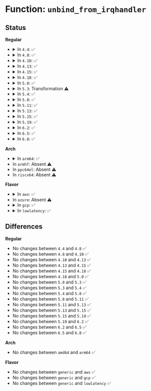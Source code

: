 # Function: <code>unbind_from_irqhandler</code>

## Status
<b>Regular</b>
<ul>
<li>
<details>
<summary>In <code>4.4</code>: ✅</summary>

```c
void unbind_from_irqhandler(unsigned int irq, void *dev_id);
```

**Collision:** Unique Global

**Inline:** No

**Transformation:** False

**Instances:**

```
In drivers/xen/events/events_base.c (ffffffff814c8bc0)
Location: drivers/xen/events/events_base.c:1106
Inline: False
Direct callers:
  - arch/x86/xen/smp.c:xen_smp_intr_free
  - arch/x86/xen/smp.c:xen_smp_intr_free
  - arch/x86/xen/smp.c:xen_smp_intr_free
  - arch/x86/xen/smp.c:xen_smp_intr_free
  - arch/x86/xen/smp.c:xen_smp_intr_free
  - arch/x86/xen/smp.c:xen_smp_intr_free
  - arch/x86/xen/spinlock.c:xen_uninit_lock_cpu
  - drivers/xen/xenbus/xenbus_comms.c:xb_deinit_comms
  - drivers/xen/pcpu.c:xen_pcpu_init
  - drivers/tty/hvc/hvc_xen.c:xencons_disconnect_backend
  - drivers/tty/hvc/hvc_xen.c:xen_hvc_init
  - drivers/block/xen-blkfront.c:blkif_free
  - drivers/net/xen-netfront.c:talk_to_netback
```
**Symbols:**

```
ffffffff814c8bc0-ffffffff814c8c12: unbind_from_irqhandler (STB_GLOBAL)
```
</details>
</li>
<li>
<details>
<summary>In <code>4.8</code>: ✅</summary>

```c
void unbind_from_irqhandler(unsigned int irq, void *dev_id);
```

**Collision:** Unique Global

**Inline:** No

**Transformation:** False

**Instances:**

```
In drivers/xen/events/events_base.c (ffffffff815196e0)
Location: drivers/xen/events/events_base.c:1117
Inline: False
Direct callers:
  - arch/x86/xen/smp.c:xen_smp_intr_free
  - arch/x86/xen/smp.c:xen_smp_intr_free
  - arch/x86/xen/smp.c:xen_smp_intr_free
  - arch/x86/xen/smp.c:xen_smp_intr_free
  - arch/x86/xen/smp.c:xen_smp_intr_free
  - arch/x86/xen/smp.c:xen_smp_intr_free
  - arch/x86/xen/spinlock.c:xen_uninit_lock_cpu
  - drivers/xen/xenbus/xenbus_comms.c:xb_deinit_comms
  - drivers/xen/pcpu.c:xen_pcpu_init
  - drivers/tty/hvc/hvc_xen.c:xen_hvc_init
  - drivers/tty/hvc/hvc_xen.c:xencons_disconnect_backend
  - drivers/block/xen-blkfront.c:blkif_free_ring
  - drivers/net/xen-netfront.c:talk_to_netback
```
**Symbols:**

```
ffffffff815196e0-ffffffff81519732: unbind_from_irqhandler (STB_GLOBAL)
```
</details>
</li>
<li>
<details>
<summary>In <code>4.10</code>: ✅</summary>

```c
void unbind_from_irqhandler(unsigned int irq, void *dev_id);
```

**Collision:** Unique Global

**Inline:** No

**Transformation:** False

**Instances:**

```
In drivers/xen/events/events_base.c (ffffffff81545bb0)
Location: drivers/xen/events/events_base.c:1116
Inline: False
Direct callers:
  - arch/x86/xen/smp.c:xen_smp_intr_free
  - arch/x86/xen/smp.c:xen_smp_intr_free
  - arch/x86/xen/smp.c:xen_smp_intr_free
  - arch/x86/xen/smp.c:xen_smp_intr_free
  - arch/x86/xen/smp.c:xen_smp_intr_free
  - arch/x86/xen/smp.c:xen_smp_intr_free
  - arch/x86/xen/spinlock.c:xen_uninit_lock_cpu
  - drivers/xen/xenbus/xenbus_comms.c:xb_deinit_comms
  - drivers/xen/pcpu.c:xen_pcpu_init
  - drivers/tty/hvc/hvc_xen.c:xen_hvc_init
  - drivers/tty/hvc/hvc_xen.c:xencons_disconnect_backend
  - drivers/block/xen-blkfront.c:blkif_free_ring
  - drivers/net/xen-netfront.c:xennet_connect
```
**Symbols:**

```
ffffffff81545bb0-ffffffff81545c02: unbind_from_irqhandler (STB_GLOBAL)
```
</details>
</li>
<li>
<details>
<summary>In <code>4.13</code>: ✅</summary>

```c
void unbind_from_irqhandler(unsigned int irq, void *dev_id);
```

**Collision:** Unique Global

**Inline:** No

**Transformation:** False

**Instances:**

```
In drivers/xen/events/events_base.c (ffffffff81559a10)
Location: drivers/xen/events/events_base.c:1108
Inline: False
Direct callers:
  - arch/x86/xen/time.c:xen_setup_timer
  - arch/x86/xen/smp.c:xen_smp_intr_free
  - arch/x86/xen/smp.c:xen_smp_intr_free
  - arch/x86/xen/smp.c:xen_smp_intr_free
  - arch/x86/xen/smp.c:xen_smp_intr_free
  - arch/x86/xen/smp_pv.c:xen_smp_intr_free_pv
  - arch/x86/xen/smp_pv.c:xen_smp_intr_free_pv
  - arch/x86/xen/spinlock.c:xen_uninit_lock_cpu
  - drivers/xen/xenbus/xenbus_comms.c:xb_deinit_comms
  - drivers/xen/pcpu.c:xen_pcpu_init
  - drivers/tty/hvc/hvc_xen.c:xen_hvc_init
  - drivers/tty/hvc/hvc_xen.c:xencons_disconnect_backend
  - drivers/block/xen-blkfront.c:blkif_free
  - drivers/net/xen-netfront.c:talk_to_netback
```
**Symbols:**

```
ffffffff81559a10-ffffffff81559a53: unbind_from_irqhandler (STB_GLOBAL)
```
</details>
</li>
<li>
<details>
<summary>In <code>4.15</code>: ✅</summary>

```c
void unbind_from_irqhandler(unsigned int irq, void *dev_id);
```

**Collision:** Unique Global

**Inline:** No

**Transformation:** False

**Instances:**

```
In drivers/xen/events/events_base.c (ffffffff815bde60)
Location: drivers/xen/events/events_base.c:1108
Inline: False
Direct callers:
  - arch/x86/xen/time.c:xen_setup_timer
  - arch/x86/xen/smp.c:xen_smp_intr_free
  - arch/x86/xen/smp.c:xen_smp_intr_free
  - arch/x86/xen/smp.c:xen_smp_intr_free
  - arch/x86/xen/smp.c:xen_smp_intr_free
  - arch/x86/xen/smp_pv.c:xen_smp_intr_free_pv
  - arch/x86/xen/smp_pv.c:xen_smp_intr_free_pv
  - arch/x86/xen/spinlock.c:xen_uninit_lock_cpu
  - drivers/xen/xenbus/xenbus_comms.c:xb_deinit_comms
  - drivers/xen/pcpu.c:xen_pcpu_init
  - drivers/tty/hvc/hvc_xen.c:xen_hvc_init
  - drivers/tty/hvc/hvc_xen.c:xencons_disconnect_backend
  - drivers/block/xen-blkfront.c:blkif_free
  - drivers/net/xen-netfront.c:talk_to_netback
```
**Symbols:**

```
ffffffff815bde60-ffffffff815bdea3: unbind_from_irqhandler (STB_GLOBAL)
```
</details>
</li>
<li>
<details>
<summary>In <code>4.18</code>: ✅</summary>

```c
void unbind_from_irqhandler(unsigned int irq, void *dev_id);
```

**Collision:** Unique Global

**Inline:** No

**Transformation:** False

**Instances:**

```
In drivers/xen/events/events_base.c (ffffffff815f64c0)
Location: drivers/xen/events/events_base.c:1106
Inline: False
Direct callers:
  - arch/x86/xen/time.c:xen_teardown_timer
  - arch/x86/xen/smp.c:xen_smp_intr_free
  - arch/x86/xen/smp.c:xen_smp_intr_free
  - arch/x86/xen/smp.c:xen_smp_intr_free
  - arch/x86/xen/smp.c:xen_smp_intr_free
  - arch/x86/xen/smp_pv.c:xen_smp_intr_free_pv
  - arch/x86/xen/smp_pv.c:xen_smp_intr_free_pv
  - arch/x86/xen/spinlock.c:xen_uninit_lock_cpu
  - drivers/xen/xenbus/xenbus_comms.c:xb_deinit_comms
  - drivers/xen/pcpu.c:xen_pcpu_init
  - drivers/tty/hvc/hvc_xen.c:xen_hvc_init
  - drivers/tty/hvc/hvc_xen.c:xencons_disconnect_backend
  - drivers/block/xen-blkfront.c:blkif_free
  - drivers/net/xen-netfront.c:talk_to_netback
```
**Symbols:**

```
ffffffff815f64c0-ffffffff815f6500: unbind_from_irqhandler (STB_GLOBAL)
```
</details>
</li>
<li>
<details>
<summary>In <code>5.0</code>: ✅</summary>

```c
void unbind_from_irqhandler(unsigned int irq, void *dev_id);
```

**Collision:** Unique Global

**Inline:** No

**Transformation:** False

**Instances:**

```
In drivers/xen/events/events_base.c (ffffffff81611560)
Location: drivers/xen/events/events_base.c:1106
Inline: False
Direct callers:
  - arch/x86/xen/time.c:xen_teardown_timer
  - arch/x86/xen/smp.c:xen_smp_intr_free
  - arch/x86/xen/smp.c:xen_smp_intr_free
  - arch/x86/xen/smp.c:xen_smp_intr_free
  - arch/x86/xen/smp.c:xen_smp_intr_free
  - arch/x86/xen/smp_pv.c:xen_smp_intr_free_pv
  - arch/x86/xen/smp_pv.c:xen_smp_intr_free_pv
  - arch/x86/xen/spinlock.c:xen_uninit_lock_cpu
  - drivers/xen/xenbus/xenbus_comms.c:xb_deinit_comms
  - drivers/xen/pcpu.c:xen_pcpu_init
  - drivers/tty/hvc/hvc_xen.c:xen_hvc_init
  - drivers/tty/hvc/hvc_xen.c:xencons_disconnect_backend
  - drivers/block/xen-blkfront.c:blkif_free
  - drivers/net/xen-netfront.c:talk_to_netback
```
**Symbols:**

```
ffffffff81611560-ffffffff816115a0: unbind_from_irqhandler (STB_GLOBAL)
```
</details>
</li>
<li>
<details>
<summary>In <code>5.3</code>: Transformation ⚠️</summary>

```c
void unbind_from_irqhandler(unsigned int irq, void *dev_id);
```

**Collision:** Unique Global

**Inline:** No

**Transformation:** True

**Instances:**

```
In drivers/xen/events/events_base.c (0)
Location: drivers/xen/events/events_base.c:1107
Inline: False
Direct callers:
  - arch/x86/xen/time.c:xen_teardown_timer
  - arch/x86/xen/smp.c:xen_smp_intr_free
  - arch/x86/xen/smp.c:xen_smp_intr_free
  - arch/x86/xen/smp.c:xen_smp_intr_free
  - arch/x86/xen/smp.c:xen_smp_intr_free
  - arch/x86/xen/smp_pv.c:xen_smp_intr_free_pv
  - arch/x86/xen/smp_pv.c:xen_smp_intr_free_pv
  - arch/x86/xen/spinlock.c:xen_uninit_lock_cpu
  - drivers/xen/xenbus/xenbus_comms.c:xb_deinit_comms
  - drivers/xen/pcpu.c:xen_pcpu_init
  - drivers/tty/hvc/hvc_xen.c:xen_hvc_init
  - drivers/tty/hvc/hvc_xen.c:xencons_disconnect_backend
  - drivers/block/xen-blkfront.c:blkif_free_ring
  - drivers/net/xen-netfront.c:talk_to_netback
```
**Symbols:**

```
ffffffff81646471-ffffffff81646484: unbind_from_irqhandler.cold (STB_LOCAL)
ffffffff81645320-ffffffff81645369: unbind_from_irqhandler (STB_GLOBAL)
```
</details>
</li>
<li>
<details>
<summary>In <code>5.4</code>: ✅</summary>

```c
void unbind_from_irqhandler(unsigned int irq, void *dev_id);
```

**Collision:** Unique Global

**Inline:** No

**Transformation:** False

**Instances:**

```
In drivers/xen/events/events_base.c (ffffffff816678c0)
Location: drivers/xen/events/events_base.c:1107
Inline: False
Direct callers:
  - arch/x86/xen/time.c:xen_teardown_timer
  - arch/x86/xen/smp.c:xen_smp_intr_free
  - arch/x86/xen/smp.c:xen_smp_intr_free
  - arch/x86/xen/smp.c:xen_smp_intr_free
  - arch/x86/xen/smp.c:xen_smp_intr_free
  - arch/x86/xen/smp_pv.c:xen_smp_intr_free_pv
  - arch/x86/xen/smp_pv.c:xen_smp_intr_free_pv
  - arch/x86/xen/spinlock.c:xen_uninit_lock_cpu
  - drivers/xen/xenbus/xenbus_comms.c:xb_deinit_comms
  - drivers/xen/pcpu.c:xen_pcpu_init
  - drivers/tty/hvc/hvc_xen.c:xen_hvc_init
  - drivers/tty/hvc/hvc_xen.c:xencons_disconnect_backend
  - drivers/block/xen-blkfront.c:blkif_free_ring
  - drivers/net/xen-netfront.c:talk_to_netback
```
**Symbols:**

```
ffffffff816678c0-ffffffff81667909: unbind_from_irqhandler (STB_GLOBAL)
```
</details>
</li>
<li>
<details>
<summary>In <code>5.8</code>: ✅</summary>

```c
void unbind_from_irqhandler(unsigned int irq, void *dev_id);
```

**Collision:** Unique Global

**Inline:** No

**Transformation:** False

**Instances:**

```
In drivers/xen/events/events_base.c (ffffffff81717880)
Location: drivers/xen/events/events_base.c:1122
Inline: False
Direct callers:
  - arch/x86/xen/time.c:xen_setup_timer
  - arch/x86/xen/smp.c:xen_smp_intr_free
  - arch/x86/xen/smp.c:xen_smp_intr_free
  - arch/x86/xen/smp.c:xen_smp_intr_free
  - arch/x86/xen/smp.c:xen_smp_intr_free
  - arch/x86/xen/smp_pv.c:xen_smp_intr_free_pv
  - arch/x86/xen/smp_pv.c:xen_smp_intr_free_pv
  - arch/x86/xen/spinlock.c:xen_uninit_lock_cpu
  - drivers/xen/xenbus/xenbus_comms.c:xb_deinit_comms
  - drivers/xen/pcpu.c:xen_pcpu_init
  - drivers/tty/hvc/hvc_xen.c:xen_hvc_init
  - drivers/tty/hvc/hvc_xen.c:xencons_disconnect_backend
  - drivers/block/xen-blkfront.c:blkif_free_ring
  - drivers/net/xen-netfront.c:setup_netfront_split
  - drivers/net/xen-netfront.c:xennet_disconnect_backend
  - drivers/net/xen-netfront.c:xennet_disconnect_backend
  - drivers/net/xen-netfront.c:xennet_disconnect_backend
```
**Symbols:**

```
ffffffff81717880-ffffffff817178fa: unbind_from_irqhandler (STB_GLOBAL)
```
</details>
</li>
<li>
<details>
<summary>In <code>5.11</code>: ✅</summary>

```c
void unbind_from_irqhandler(unsigned int irq, void *dev_id);
```

**Collision:** Unique Global

**Inline:** No

**Transformation:** False

**Instances:**

```
In drivers/xen/events/events_base.c (ffffffff81733ee0)
Location: drivers/xen/events/events_base.c:1504
Inline: False
Direct callers:
  - arch/x86/xen/time.c:xen_setup_timer
  - arch/x86/xen/smp.c:xen_smp_intr_free
  - arch/x86/xen/smp.c:xen_smp_intr_free
  - arch/x86/xen/smp.c:xen_smp_intr_free
  - arch/x86/xen/smp.c:xen_smp_intr_free
  - arch/x86/xen/smp_pv.c:xen_smp_intr_free_pv
  - arch/x86/xen/smp_pv.c:xen_smp_intr_free_pv
  - arch/x86/xen/spinlock.c:xen_uninit_lock_cpu
  - drivers/xen/xenbus/xenbus_comms.c:xb_deinit_comms
  - drivers/xen/pcpu.c:xen_pcpu_init
  - drivers/tty/hvc/hvc_xen.c:xen_hvc_init
  - drivers/tty/hvc/hvc_xen.c:xencons_disconnect_backend
  - drivers/block/xen-blkfront.c:blkif_free_ring
  - drivers/net/xen-netfront.c:setup_netfront_split
  - drivers/net/xen-netfront.c:xennet_disconnect_backend
  - drivers/net/xen-netfront.c:xennet_disconnect_backend
  - drivers/net/xen-netfront.c:xennet_disconnect_backend
```
**Symbols:**

```
ffffffff81733ee0-ffffffff81733f5a: unbind_from_irqhandler (STB_GLOBAL)
```
</details>
</li>
<li>
<details>
<summary>In <code>5.13</code>: ✅</summary>

```c
void unbind_from_irqhandler(unsigned int irq, void *dev_id);
```

**Collision:** Unique Global

**Inline:** No

**Transformation:** False

**Instances:**

```
In drivers/xen/events/events_base.c (ffffffff817179a0)
Location: drivers/xen/events/events_base.c:1541
Inline: False
Direct callers:
  - arch/x86/xen/time.c:xen_setup_timer
  - arch/x86/xen/smp.c:xen_smp_intr_free
  - arch/x86/xen/smp.c:xen_smp_intr_free
  - arch/x86/xen/smp.c:xen_smp_intr_free
  - arch/x86/xen/smp.c:xen_smp_intr_free
  - arch/x86/xen/smp_pv.c:xen_smp_intr_free_pv
  - arch/x86/xen/smp_pv.c:xen_smp_intr_free_pv
  - arch/x86/xen/spinlock.c:xen_uninit_lock_cpu
  - drivers/xen/xenbus/xenbus_comms.c:xb_deinit_comms
  - drivers/xen/pcpu.c:xen_pcpu_init
  - drivers/tty/hvc/hvc_xen.c:xen_hvc_init
  - drivers/tty/hvc/hvc_xen.c:xencons_disconnect_backend
  - drivers/block/xen-blkfront.c:blkif_free_ring
  - drivers/net/xen-netfront.c:setup_netfront
  - drivers/net/xen-netfront.c:xennet_disconnect_backend
  - drivers/net/xen-netfront.c:xennet_disconnect_backend
  - drivers/net/xen-netfront.c:xennet_disconnect_backend
```
**Symbols:**

```
ffffffff817179a0-ffffffff81717a1a: unbind_from_irqhandler (STB_GLOBAL)
```
</details>
</li>
<li>
<details>
<summary>In <code>5.15</code>: ✅</summary>

```c
void unbind_from_irqhandler(unsigned int irq, void *dev_id);
```

**Collision:** Unique Global

**Inline:** No

**Transformation:** False

**Instances:**

```
In drivers/xen/events/events_base.c (ffffffff81795190)
Location: drivers/xen/events/events_base.c:1547
Inline: False
Direct callers:
  - arch/x86/xen/time.c:xen_setup_timer
  - arch/x86/xen/smp.c:xen_smp_intr_free
  - arch/x86/xen/smp.c:xen_smp_intr_free
  - arch/x86/xen/smp.c:xen_smp_intr_free
  - arch/x86/xen/smp.c:xen_smp_intr_free
  - arch/x86/xen/smp_pv.c:xen_smp_intr_free_pv
  - arch/x86/xen/smp_pv.c:xen_smp_intr_free_pv
  - arch/x86/xen/spinlock.c:xen_uninit_lock_cpu
  - drivers/xen/xenbus/xenbus_comms.c:xb_deinit_comms
  - drivers/xen/pcpu.c:xen_pcpu_init
  - drivers/tty/hvc/hvc_xen.c:xen_hvc_init
  - drivers/tty/hvc/hvc_xen.c:xencons_disconnect_backend
  - drivers/block/xen-blkfront.c:blkif_free_ring
  - drivers/net/xen-netfront.c:setup_netfront
  - drivers/net/xen-netfront.c:xennet_disconnect_backend
  - drivers/net/xen-netfront.c:xennet_disconnect_backend
  - drivers/net/xen-netfront.c:xennet_disconnect_backend
```
**Symbols:**

```
ffffffff81795190-ffffffff8179521f: unbind_from_irqhandler (STB_GLOBAL)
```
</details>
</li>
<li>
<details>
<summary>In <code>5.19</code>: ✅</summary>

```c
void unbind_from_irqhandler(unsigned int irq, void *dev_id);
```

**Collision:** Unique Global

**Inline:** No

**Transformation:** False

**Instances:**

```
In drivers/xen/events/events_base.c (ffffffff818cde80)
Location: drivers/xen/events/events_base.c:1547
Inline: False
Direct callers:
  - arch/x86/xen/time.c:xen_setup_timer
  - arch/x86/xen/smp.c:xen_smp_intr_free
  - arch/x86/xen/smp.c:xen_smp_intr_free
  - arch/x86/xen/smp.c:xen_smp_intr_free
  - arch/x86/xen/smp.c:xen_smp_intr_free
  - arch/x86/xen/smp_pv.c:xen_smp_intr_free_pv
  - arch/x86/xen/smp_pv.c:xen_smp_intr_free_pv
  - arch/x86/xen/spinlock.c:xen_uninit_lock_cpu
  - drivers/xen/xenbus/xenbus_comms.c:xb_deinit_comms
  - drivers/xen/pcpu.c:xen_pcpu_init
  - drivers/tty/hvc/hvc_xen.c:xen_hvc_init
  - drivers/tty/hvc/hvc_xen.c:xencons_disconnect_backend
  - drivers/block/xen-blkfront.c:blkif_free_ring
  - drivers/net/xen-netfront.c:setup_netfront
  - drivers/net/xen-netfront.c:xennet_disconnect_backend
  - drivers/net/xen-netfront.c:xennet_disconnect_backend
  - drivers/net/xen-netfront.c:xennet_disconnect_backend
```
**Symbols:**

```
ffffffff818cde80-ffffffff818cdf21: unbind_from_irqhandler (STB_GLOBAL)
```
</details>
</li>
<li>
<details>
<summary>In <code>6.2</code>: ✅</summary>

```c
void unbind_from_irqhandler(unsigned int irq, void *dev_id);
```

**Collision:** Unique Global

**Inline:** No

**Transformation:** False

**Instances:**

```
In drivers/xen/events/events_base.c (ffffffff81a1f4b0)
Location: drivers/xen/events/events_base.c:1549
Inline: False
Direct callers:
  - arch/x86/xen/time.c:xen_setup_timer
  - arch/x86/xen/smp.c:xen_smp_intr_free
  - arch/x86/xen/smp.c:xen_smp_intr_free
  - arch/x86/xen/smp.c:xen_smp_intr_free
  - arch/x86/xen/smp.c:xen_smp_intr_free
  - arch/x86/xen/smp_pv.c:xen_smp_intr_free_pv
  - arch/x86/xen/smp_pv.c:xen_smp_intr_free_pv
  - arch/x86/xen/spinlock.c:xen_uninit_lock_cpu
  - drivers/xen/xenbus/xenbus_comms.c:xb_deinit_comms
  - drivers/xen/pcpu.c:xen_pcpu_init
  - drivers/tty/hvc/hvc_xen.c:xen_hvc_init
  - drivers/tty/hvc/hvc_xen.c:xencons_disconnect_backend
  - drivers/block/xen-blkfront.c:blkif_free_ring
  - drivers/net/xen-netfront.c:setup_netfront
  - drivers/net/xen-netfront.c:xennet_disconnect_backend
  - drivers/net/xen-netfront.c:xennet_disconnect_backend
  - drivers/net/xen-netfront.c:xennet_disconnect_backend
```
**Symbols:**

```
ffffffff81a1f4b0-ffffffff81a1f551: unbind_from_irqhandler (STB_GLOBAL)
```
</details>
</li>
<li>
<details>
<summary>In <code>6.5</code>: ✅</summary>

```c
void unbind_from_irqhandler(unsigned int irq, void *dev_id);
```

**Collision:** Unique Global

**Inline:** No

**Transformation:** False

**Instances:**

```
In drivers/xen/events/events_base.c (ffffffff81a686b0)
Location: drivers/xen/events/events_base.c:1542
Inline: False
Direct callers:
  - arch/x86/xen/time.c:xen_setup_timer
  - arch/x86/xen/smp.c:xen_smp_intr_free
  - arch/x86/xen/smp.c:xen_smp_intr_free
  - arch/x86/xen/smp.c:xen_smp_intr_free
  - arch/x86/xen/smp.c:xen_smp_intr_free
  - arch/x86/xen/smp_pv.c:xen_smp_intr_free_pv
  - arch/x86/xen/smp_pv.c:xen_smp_intr_free_pv
  - arch/x86/xen/spinlock.c:xen_uninit_lock_cpu
  - drivers/xen/xenbus/xenbus_comms.c:xb_deinit_comms
  - drivers/xen/pcpu.c:xen_pcpu_init
  - drivers/tty/hvc/hvc_xen.c:xen_hvc_init
  - drivers/tty/hvc/hvc_xen.c:xencons_disconnect_backend
  - drivers/block/xen-blkfront.c:blkif_free_ring
  - drivers/net/xen-netfront.c:setup_netfront
  - drivers/net/xen-netfront.c:xennet_disconnect_backend
  - drivers/net/xen-netfront.c:xennet_disconnect_backend
  - drivers/net/xen-netfront.c:xennet_disconnect_backend
```
**Symbols:**

```
ffffffff81a686b0-ffffffff81a68751: unbind_from_irqhandler (STB_GLOBAL)
```
</details>
</li>
<li>
<details>
<summary>In <code>6.8</code>: ✅</summary>

```c
void unbind_from_irqhandler(unsigned int irq, void *dev_id);
```

**Collision:** Unique Global

**Inline:** No

**Transformation:** False

**Instances:**

```
In drivers/xen/events/events_base.c (ffffffff81ababe0)
Location: drivers/xen/events/events_base.c:1542
Inline: False
Direct callers:
  - arch/x86/xen/time.c:xen_setup_timer
  - arch/x86/xen/smp.c:xen_smp_intr_free
  - arch/x86/xen/smp.c:xen_smp_intr_free
  - arch/x86/xen/smp.c:xen_smp_intr_free
  - arch/x86/xen/smp.c:xen_smp_intr_free
  - arch/x86/xen/smp_pv.c:xen_smp_intr_free_pv
  - arch/x86/xen/smp_pv.c:xen_smp_intr_free_pv
  - arch/x86/xen/spinlock.c:xen_uninit_lock_cpu
  - drivers/xen/xenbus/xenbus_comms.c:xb_deinit_comms
  - drivers/xen/pcpu.c:xen_pcpu_init
  - drivers/block/xen-blkfront.c:blkif_free_ring
  - drivers/net/xen-netfront.c:setup_netfront
  - drivers/net/xen-netfront.c:xennet_disconnect_backend
  - drivers/net/xen-netfront.c:xennet_disconnect_backend
  - drivers/net/xen-netfront.c:xennet_disconnect_backend
```
**Symbols:**

```
ffffffff81ababe0-ffffffff81abaccc: unbind_from_irqhandler (STB_GLOBAL)
```
</details>
</li>
</ul>
<b>Arch</b>
<ul>
<li>
<details>
<summary>In <code>arm64</code>: ✅</summary>

```c
void unbind_from_irqhandler(unsigned int irq, void *dev_id);
```

**Collision:** Unique Global

**Inline:** No

**Transformation:** False

**Instances:**

```
In drivers/xen/events/events_base.c (ffff800010831740)
Location: drivers/xen/events/events_base.c:1107
Inline: False
Direct callers:
  - drivers/xen/xenbus/xenbus_comms.c:xb_deinit_comms
  - drivers/tty/hvc/hvc_xen.c:xen_hvc_init
  - drivers/tty/hvc/hvc_xen.c:xencons_disconnect_backend
  - drivers/block/xen-blkfront.c:blkif_free_ring
  - drivers/net/xen-netfront.c:talk_to_netback
```
**Symbols:**

```
ffff800010831740-ffff8000108317a4: unbind_from_irqhandler (STB_GLOBAL)
```
</details>
</li>
<li>
In <code>armhf</code>: Absent ⚠️
</li>
<li>
In <code>ppc64el</code>: Absent ⚠️
</li>
<li>
In <code>riscv64</code>: Absent ⚠️
</li>
</ul>
<b>Flavor</b>
<ul>
<li>
<details>
<summary>In <code>aws</code>: ✅</summary>

```c
void unbind_from_irqhandler(unsigned int irq, void *dev_id);
```

**Collision:** Unique Global

**Inline:** No

**Transformation:** False

**Instances:**

```
In drivers/xen/events/events_base.c (ffffffff8162d5f0)
Location: drivers/xen/events/events_base.c:1111
Inline: False
Direct callers:
  - arch/x86/xen/time.c:xen_teardown_timer
  - arch/x86/xen/smp.c:xen_smp_intr_free
  - arch/x86/xen/smp.c:xen_smp_intr_free
  - arch/x86/xen/smp.c:xen_smp_intr_free
  - arch/x86/xen/smp.c:xen_smp_intr_free
  - arch/x86/xen/smp_pv.c:xen_smp_intr_free_pv
  - arch/x86/xen/smp_pv.c:xen_smp_intr_free_pv
  - arch/x86/xen/spinlock.c:xen_uninit_lock_cpu
  - drivers/xen/xenbus/xenbus_comms.c:xb_deinit_comms
  - drivers/xen/pcpu.c:xen_pcpu_init
  - drivers/tty/hvc/hvc_xen.c:xen_hvc_init
  - drivers/tty/hvc/hvc_xen.c:xencons_disconnect_backend
  - drivers/block/xen-blkfront.c:blkif_free_ring
  - drivers/net/xen-netfront.c:talk_to_netback
```
**Symbols:**

```
ffffffff8162d5f0-ffffffff8162d639: unbind_from_irqhandler (STB_GLOBAL)
```
</details>
</li>
<li>
In <code>azure</code>: Absent ⚠️
</li>
<li>
<details>
<summary>In <code>gcp</code>: ✅</summary>

```c
void unbind_from_irqhandler(unsigned int irq, void *dev_id);
```

**Collision:** Unique Global

**Inline:** No

**Transformation:** False

**Instances:**

```
In drivers/xen/events/events_base.c (ffffffff8165b700)
Location: drivers/xen/events/events_base.c:1107
Inline: False
Direct callers:
  - arch/x86/xen/time.c:xen_teardown_timer
  - arch/x86/xen/smp.c:xen_smp_intr_free
  - arch/x86/xen/smp.c:xen_smp_intr_free
  - arch/x86/xen/smp.c:xen_smp_intr_free
  - arch/x86/xen/smp.c:xen_smp_intr_free
  - arch/x86/xen/smp_pv.c:xen_smp_intr_free_pv
  - arch/x86/xen/smp_pv.c:xen_smp_intr_free_pv
  - arch/x86/xen/spinlock.c:xen_uninit_lock_cpu
  - drivers/xen/xenbus/xenbus_comms.c:xb_deinit_comms
  - drivers/xen/pcpu.c:xen_pcpu_init
  - drivers/tty/hvc/hvc_xen.c:xen_hvc_init
  - drivers/tty/hvc/hvc_xen.c:xencons_disconnect_backend
  - drivers/block/xen-blkfront.c:blkif_free_ring
  - drivers/net/xen-netfront.c:talk_to_netback
```
**Symbols:**

```
ffffffff8165b700-ffffffff8165b749: unbind_from_irqhandler (STB_GLOBAL)
```
</details>
</li>
<li>
<details>
<summary>In <code>lowlatency</code>: ✅</summary>

```c
void unbind_from_irqhandler(unsigned int irq, void *dev_id);
```

**Collision:** Unique Global

**Inline:** No

**Transformation:** False

**Instances:**

```
In drivers/xen/events/events_base.c (ffffffff81675cf0)
Location: drivers/xen/events/events_base.c:1107
Inline: False
Direct callers:
  - arch/x86/xen/time.c:xen_teardown_timer
  - arch/x86/xen/smp.c:xen_smp_intr_free
  - arch/x86/xen/smp.c:xen_smp_intr_free
  - arch/x86/xen/smp.c:xen_smp_intr_free
  - arch/x86/xen/smp.c:xen_smp_intr_free
  - arch/x86/xen/smp_pv.c:xen_smp_intr_free_pv
  - arch/x86/xen/smp_pv.c:xen_smp_intr_free_pv
  - arch/x86/xen/spinlock.c:xen_uninit_lock_cpu
  - drivers/xen/xenbus/xenbus_comms.c:xb_deinit_comms
  - drivers/xen/pcpu.c:xen_pcpu_init
  - drivers/tty/hvc/hvc_xen.c:xen_hvc_init
  - drivers/tty/hvc/hvc_xen.c:xencons_disconnect_backend
  - drivers/block/xen-blkfront.c:blkif_free_ring
  - drivers/net/xen-netfront.c:talk_to_netback
```
**Symbols:**

```
ffffffff81675cf0-ffffffff81675d39: unbind_from_irqhandler (STB_GLOBAL)
```
</details>
</li>
</ul>

## Differences
<b>Regular</b>
<ul>
<li>
No changes between <code>4.4</code> and <code>4.8</code> ✅
</li>
<li>
No changes between <code>4.8</code> and <code>4.10</code> ✅
</li>
<li>
No changes between <code>4.10</code> and <code>4.13</code> ✅
</li>
<li>
No changes between <code>4.13</code> and <code>4.15</code> ✅
</li>
<li>
No changes between <code>4.15</code> and <code>4.18</code> ✅
</li>
<li>
No changes between <code>4.18</code> and <code>5.0</code> ✅
</li>
<li>
No changes between <code>5.0</code> and <code>5.3</code> ✅
</li>
<li>
No changes between <code>5.3</code> and <code>5.4</code> ✅
</li>
<li>
No changes between <code>5.4</code> and <code>5.8</code> ✅
</li>
<li>
No changes between <code>5.8</code> and <code>5.11</code> ✅
</li>
<li>
No changes between <code>5.11</code> and <code>5.13</code> ✅
</li>
<li>
No changes between <code>5.13</code> and <code>5.15</code> ✅
</li>
<li>
No changes between <code>5.15</code> and <code>5.19</code> ✅
</li>
<li>
No changes between <code>5.19</code> and <code>6.2</code> ✅
</li>
<li>
No changes between <code>6.2</code> and <code>6.5</code> ✅
</li>
<li>
No changes between <code>6.5</code> and <code>6.8</code> ✅
</li>
</ul>
<b>Arch</b>
<ul>
<li>
No changes between <code>amd64</code> and <code>arm64</code> ✅
</li>
</ul>
<b>Flavor</b>
<ul>
<li>
No changes between <code>generic</code> and <code>aws</code> ✅
</li>
<li>
No changes between <code>generic</code> and <code>gcp</code> ✅
</li>
<li>
No changes between <code>generic</code> and <code>lowlatency</code> ✅
</li>
</ul>
